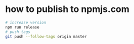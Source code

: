 # how to publish to npmjs.com

```bash
# increase version
npm run release
# push tags
git push --follow-tags origin master
```